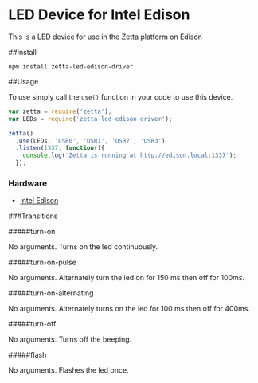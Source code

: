 # LED Device for Intel Edison

This is a LED device for use in the Zetta platform on Edison

##Install

`npm install zetta-led-edison-driver`

##Usage

To use simply call the `use()` function in your code to use this device.

```javascript
var zetta = require('zetta');
var LEDs = require('zetta-led-edison-driver');

zetta()
  .use(LEDs, 'USR0', 'USR1', 'USR2', 'USR3')
  .listen(1337, function(){
    console.log('Zetta is running at http://edison.local:1337');
  });
```

### Hardware

* [Intel Edison](http://www.intel.com/content/www/us/en/do-it-yourself/edison.html)

###Transitions

#####turn-on

No arguments. Turns on the led continuously.

#####turn-on-pulse

No arguments. Alternately turn the led on for 150 ms then off for 100ms.

#####turn-on-alternating

No arguments. Alternately turns on the led for 100 ms then off for 400ms.

#####turn-off

No arguments. Turns off the beeping.

#####flash

No arguments. Flashes the led once.
